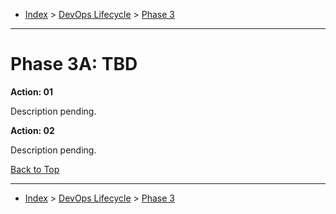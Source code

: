 <a id="top"></a>

- [Index](../index.md) > [DevOps Lifecycle](devops.md) > [Phase 3](phase_03.md)

---

<a id="actions"></a>

# Phase 3A: TBD

<a id="3a-01"></a>

**Action: 01**

Description pending.

<a id="3a-02"></a>

**Action: 02**

Description pending.

<a class="inline-navlink-page-top" href="#top">Back to Top</a>

---

- [Index](../index.md) > [DevOps Lifecycle](devops.md) > [Phase 3](phase_03.md)
